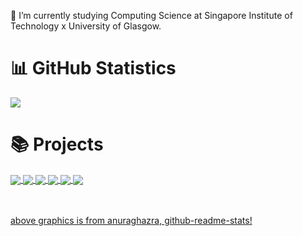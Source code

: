 🔭 I’m currently studying Computing Science at Singapore Institute of Technology x University of Glasgow. <br>

# 📊 GitHub Statistics

<a href="https://github.com/pinkchocoa">
<img align="center" src="https://github-readme-stats.vercel.app/api?username=pinkchocoa&theme=tokyonight&show_icons=true&count_private=true&custom_title=&#9729;%20pinkchocoa%20&#9729;"/>
</a>

<br>

# 📚 Projects

<a href="https://github.com/pinkchocoa/TraceTogether-Simulation">
<img align="center" src="https://github-readme-stats.vercel.app/api/pin/?username=pinkchocoa&repo=TraceTogether-Simulation&theme=tokyonight&show_icons=true"/>
</a>
<a href="https://github.com/pinkchocoa/VAI-Home-Automation">
<img align="center" src="https://github-readme-stats.vercel.app/api/pin/?username=pinkchocoa&repo=VAI-Home-Automation&theme=tokyonight&show_icons=true"/>
</a>
<a href="https://github.com/pinkchocoa/SIT-Time-Table-Grabber">
<img align="center" src="https://github-readme-stats.vercel.app/api/pin/?username=pinkchocoa&repo=SIT-Time-Table-Grabber&theme=tokyonight&show_icons=true"/>
</a>
<a href="https://github.com/pinkchocoa/CookieBlade">
<img align="center" src="https://github-readme-stats.vercel.app/api/pin/?username=pinkchocoa&repo=CookieBlade&theme=tokyonight&show_icons=true"/>
</a>
<a href="https://github.com/pinkchocoa/Operating-Systems-Assessed-Coursework">
<img align="center" src="https://github-readme-stats.vercel.app/api/pin/?username=pinkchocoa&repo=Operating-Systems-Assessed-Coursework&theme=tokyonight&show_icons=true"/>
</a>
<a href="https://github.com/pinkchocoa/Hey-Buddy-Robotic-Car">
<img align="center" src="https://github-readme-stats.vercel.app/api/pin/?username=pinkchocoa&repo=Hey-Buddy-Robotic-Car&theme=tokyonight&show_icons=true"/>
</a>

<br><br>
<a href="https://github.com/anuraghazra/github-readme-stats">above graphics is from anuraghazra, github-readme-stats!</a>

<!--
**pinkchocoa/pinkchocoa** is a ✨ _special_ ✨ repository because its `README.md` (this file) appears on your GitHub profile.
![](https://github-readme-stats.vercel.app/api/top-langs/?username=pinkchocoa&theme=tokyonight&layout=compact&langs_count=10)
Here are some ideas to get you started:

- 🔭 I’m currently working on ...
- 🌱 I’m currently learning ...
- 👯 I’m looking to collaborate on ...
- 🤔 I’m looking for help with ...
- 💬 Ask me about ...
- 📫 How to reach me: ...
- 😄 Pronouns: ...
- ⚡ Fun fact: ...
-->
